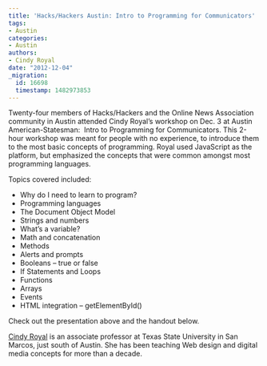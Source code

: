 ```yaml
---
title: 'Hacks/Hackers Austin: Intro to Programming for Communicators'
tags:
- Austin
categories:
- Austin
authors:
- Cindy Royal
date: "2012-12-04"
_migration:
  id: 16698
  timestamp: 1482973853
---
```


Twenty-four members of Hacks/Hackers and the Online News Association community in Austin attended Cindy Royal&#8217;s workshop on Dec. 3 at Austin American-Statesman:  Intro to Programming for Communicators. This 2-hour workshop was meant for people with no experience, to introduce them to the most basic concepts of programming. Royal used JavaScript as the platform, but emphasized the concepts that were common amongst most programming languages.

Topics covered included:

  * Why do I need to learn to program?
  * Programming languages
  * The Document Object Model
  * Strings and numbers
  * What&#8217;s a variable?
  * Math and concatenation
  * Methods
  * Alerts and prompts
  * Booleans &#8211; true or false
  * If Statements and Loops
  * Functions
  * Arrays
  * Events
  * HTML integration &#8211; getElementById()

Check out the presentation above and the handout below.

[Cindy Royal][1] is an associate professor at Texas State University in San Marcos, just south of Austin. She has been teaching Web design and digital media concepts for more than a decade.

 [1]: http://cindyroyal.com